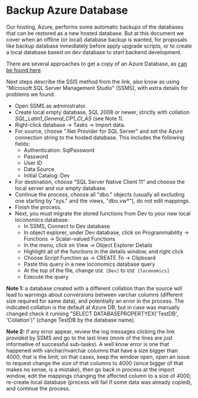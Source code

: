 # Backup Azure Database

Our hosting, Azure, performs some automatic backups of the databases that can be restored as a new hosted database. But at this document we cover when an offline (or local) database backup is wanted, for proposals like backup database inmediately before apply upgrade scripts, or to create a local database based on *dev* database to start backend development.

There are several approaches to get a copy of an Azure Database, as [can be found here](http://stackoverflow.com/questions/5475306/how-do-i-copy-sql-azure-database-to-my-local-development-server#5481143).

Next steps describe the SSIS method from the link, also know as using "Microsoft SQL Server Management Studio" (SSMS), with extra details for problems we found.

- Open SSMS as administrator.
- Create local empty database, SQL 2008 or newer, strictly with collation *SQL_Latin1_General_CP1_CI_AS* (see Note 1).
- Right-click database -> Tasks -> Import data.
- For source, choose ".Net Provider for SQL Server" and set the Azure connection string to the hosted database. This includes the following fields: 
  - Authentication: SqlPassword
  - Password 
  - User ID
  - Data Source
  - Initial Catalog: Dev
- For destination, choose "SQL Server Native Client 11" and choose the local server and our empty database.
- Continue the process, choose all "dbo." objects (usually all excluding one starting by "sys." and the views, "dbo.vw*"), do not edit mappings.
- Finish the process.
- Next, you must migrate the stored functions from Dev to your new local loconomics database:
  - In SSMS, Connect to Dev database
  - In object explorer, under Dev database, click on Programmability -> Functions -> Scalar-valued Functions
  - In the menu, click on View -> Object Explorer Details
  - Highlight all of the functions in the details window, and right click
  - Choose Script Function as -> CREATE To -> Clipboard
  - Paste this query in a new loconomics database query
  - At the top of the file, change `USE [Dev]` to `USE [loconomics]`
  - Execute the query

**Note 1:** a database created with a different collation than the source will lead to warnings about conversions between varchar columns (different size required for same data), and potentially an error in the process. The indicated collation is the default at Azure DB, but in case was manually changed check it running "SELECT DATABASEPROPERTYEX('TestDB', 'Collation')" (change TestDB by the database name).

**Note 2:** if any error appear, review the log messages clicking the link provided by SSMS and go to the last lines (more of the lines are just informative of successful sub-tasks). A well know error is one that happened with varchar/nvarchar columns that have a size bigger than 4000, that is the limit; on that cases, keep the window open, open an issue to request change the size of that columns to 4000 (since bigger of that makes no sense, is a mistake), then go back in process at the import window, edit the mappings changing the affected column to a size of 4000, re-create local database (process will fail if some data was already copied), and continue the process.
